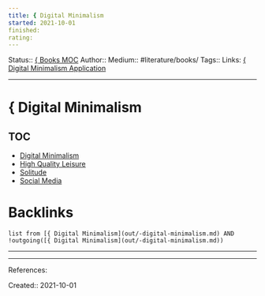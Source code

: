```yaml
---
title: { Digital Minimalism
started: 2021-10-01
finished:
rating:
---
```

Status:: [{ Books MOC](out/-books-moc.md)
Author:: [](None)
Medium:: #literature/books/
Tags::
Links: [{ Digital Minimalism Application](out/-digital-minimalism-application.md)
___
# { Digital Minimalism
## TOC
- [Digital Minimalism](out/kindle-highlights/digital-minimalism.md)
- [High Quality Leisure](out/high-quality-leisure.md)
- [Solitude](out/solitude.md)
- [Social Media](out/social-media.md)
# Backlinks
```dataview
list from [{ Digital Minimalism](out/-digital-minimalism.md) AND !outgoing([{ Digital Minimalism](out/-digital-minimalism.md))
```
___
___
References:

Created:: 2021-10-01
